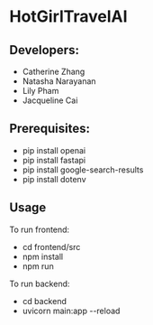 # HotGirlTravelAI

## Developers:
- Catherine Zhang
- Natasha Narayanan
- Lily Pham
- Jacqueline Cai

## Prerequisites:
- pip install openai
- pip install fastapi
- pip install google-search-results
- pip install dotenv
  
## Usage 
To run frontend:
 - cd frontend/src
 - npm install
 - npm run 

To run backend:
- cd backend
- uvicorn main:app --reload
